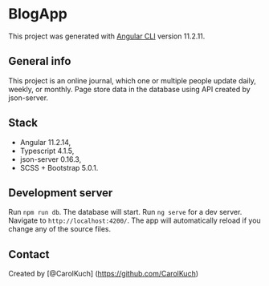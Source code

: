 # BlogApp

This project was generated with [Angular CLI](https://github.com/angular/angular-cli) version 11.2.11. 

## General info
This project is an online journal, which one or multiple people update daily, weekly, or monthly. Page store data in the database using API created by json-server.

## Stack
* Angular 11.2.14,	
* Typescript 4.1.5,
* json-server 0.16.3,
* SCSS + Bootstrap 5.0.1.

## Development server
Run `npm run db`. The database will start.
Run `ng serve` for a dev server. Navigate to `http://localhost:4200/`. The app will automatically reload if you change any of the source files.

## Contact
Created by [@CarolKuch] (https://github.com/CarolKuch)
